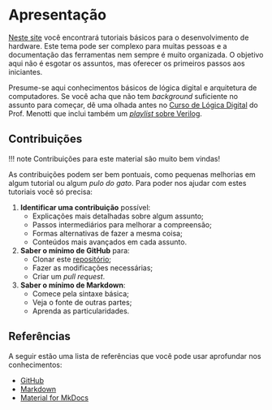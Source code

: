 #  Apresentação

[Neste site](https://www.vlab.dc.ufscar.br/tutoriais/) você encontrará tutoriais básicos para o desenvolvimento de hardware. Este tema pode ser complexo para muitas pessoas e a documentação das ferramentas nem sempre é muito organizada. O objetivo aqui não é esgotar os assuntos, mas oferecer os primeiros passos aos iniciantes. 

Presume-se aqui conhecimentos básicos de lógica digital e arquitetura de computadores. Se você acha que não tem *background* suficiente no assunto para começar, dê uma olhada antes no [Curso de Lógica Digital](https://menotti.pro.br/ld/) do Prof. Menotti que inclui também um [*playlist* sobre Verilog](https://www.youtube.com/playlist?list=PLhaFCmjMNuYZ542h5JCDsUDxsgZbWtFTI). 

## Contribuições 

!!! note 
    Contribuições para este material são muito bem vindas! 

As contribuições podem ser bem pontuais, como pequenas melhorias em algum tutorial ou algum *pulo do gato*. Para poder nos ajudar com estes tutoriais você só precisa:

1. **Identificar uma contribuição** possível:
    - Explicações mais detalhadas sobre algum assunto;
    - Passos intermediários para melhorar a compreensão;
    - Formas alternativas de fazer a mesma coisa; 
    - Conteúdos mais avançados em cada assunto. 
1. **Saber o mínimo de GitHub** para:
    - Clonar este [repositório](https://github.com/QuestIO42/tutoriais.git);
    - Fazer as modificações necessárias;
    - Criar um *pull request*.
1. **Saber o mínimo de Markdown**:
    - Comece pela sintaxe básica; 
    - Veja o fonte de outras partes; 
    - Aprenda as particularidades. 

## Referências

A seguir estão uma lista de referências que você pode usar aprofundar nos conhecimentos:

- [GitHub](https://docs.github.com/get-started)
- [Markdown](https://www.markdownguide.org/)
- [Material for MkDocs](https://squidfunk.github.io/mkdocs-material/)